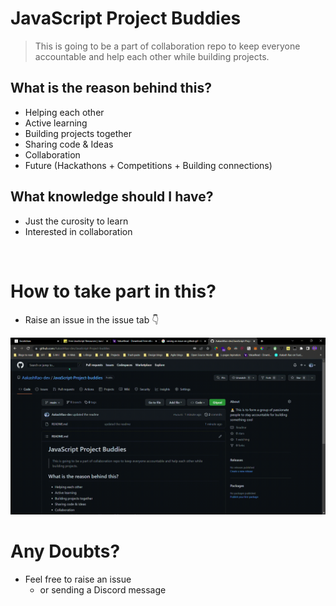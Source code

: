 # JavaScript Project Buddies

> This is going to be a part of collaboration repo to keep everyone accountable and help each other while building projects.

## What is the reason behind this?

- Helping each other
- Active learning
- Building projects together
- Sharing code & Ideas
- Collaboration
- Future (Hackathons + Competitions + Building connections)

## What knowledge should I have?

- Just the curosity to learn
- Interested in collaboration

<br/>

# How to take part in this?

- Raise an issue in the issue tab 👇

<img src="./assets/raising-an-issue.gif" width="700px">

# Any Doubts?

- Feel free to raise an issue
  - or sending a Discord message
